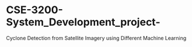 # CSE-3200-System_Development_project-
Cyclone Detection from Satellite Imagery using Different Machine Learning
  
